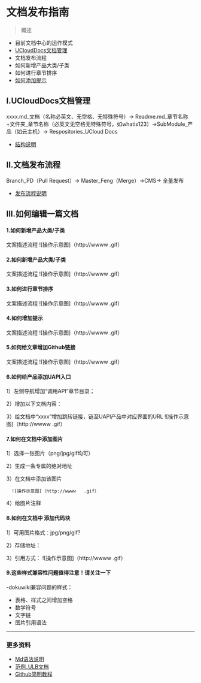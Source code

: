 # 文档发布指南

> 概述

- 目前文档中心的运作模式
- [UCloudDocs文档管理](##I.UCloudDocs文档管理) 
- 文档发布流程
- 如何新增产品大类/子类
- 如何进行章节排序
- [如何添加提示](####4-如何添加提示) 

## I.UCloudDocs文档管理

xxxx.md_文档（名称必英文、无空格、无特殊符号）→ Readme.md_章节名称+文件夹_章节名称（必英文无空格无特殊符号，如whatis123）->SubModule_产品（如云主机）→ Respositories_UCloud Docs

- [结构说明](https://github.com/ethantw/Han/blob/master/README-ja.md)

## II.文档发布流程 

Branch_PD（Pull Request）→ Master_Feng（Merge）→CMS→ 全量发布

- [发布流程说明](https://github.com/ethantw/Han/blob/master/README-ja.md)


## III.如何编辑一篇文档
#### 1.如何新增产品大类/子类
文案描述流程
![操作示意图]（http://wwww   .gif）

#### 2.如何新增产品大类/子类
文案描述流程
![操作示意图]（http://wwww   .gif）

#### 3.如何进行章节排序
文案描述流程
![操作示意图]（http://wwww   .gif）

#### 4.如何增加提示
文案描述流程
![操作示意图]（http://wwww   .gif）

#### 5.如何给文章增加Github链接
文案描述流程
![操作示意图]（http://wwww   .gif）

#### 6.如何给产品添加UAPI入口
1）左侧导航增加“调用API”章节目录；

2）增加以下文档内容：

3）给文档中“xxxx”增加跳转链接，链至UAPI产品中对应界面的URL
![操作示意图]（http://wwww   .gif）

#### 7.如何在文档中添加图片
1）选择一张图片（png/jpg/gif均可）

2）生成一条专属的绝对地址

3）在文档中添加该图片

```
  ![操作示意图]（http://wwww   .gif）
```

4）给图片注释

#### 8.如何在文档中 **添加代码块**
1）可用图片格式：jpg/png/gif?

2）存储地址：

3）引用方式：
![操作示意图]（http://wwww   .gif）

#### 9.这些样式兼容性问题值得注意！请关注一下
-dokuwiki兼容问题的样式：
* 表格、样式之间增加空格
* 数学符号
* 文字链
* 图片引用语法

-----------
### 更多资料
- [Md语法说明](https://www.jianshu.com/p/e4a544741fe0)
- [范例_ULB文档](https://github.com/UCloudDocs/UCloud-document/tree/master/network/ulb)
- [Github简明教程](https://github.com/UCloudDocs/UCloud-document/tree/master/network/ulb)


